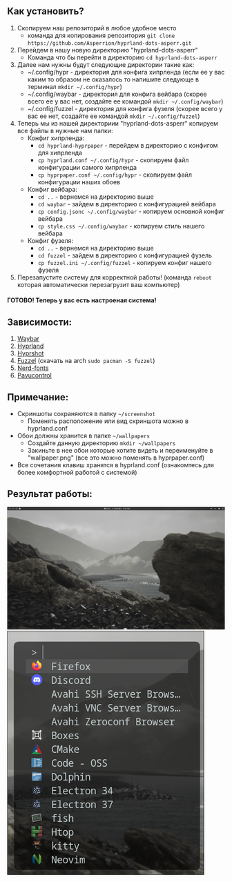 ## Как установить?

1. Скопируем наш репозиторий в любое удобное место
   * команда для копирования репозитория ```git clone https://github.com/Asperrion/hyprland-dots-asperr.git```
2. Перейдем в нашу новую директорию "hyprland-dots-asperr"
   * Команда что бы перейти в директорию ```cd hyprland-dots-asperr```
3. Далее нам нужны будут следующие директории такие как:
   * ~/.config/hypr - директория для конфига хипрленда (если ее у вас каким то образом не оказалось то напишите следующе в терминал ```mkdir ~/.config/hypr```)
   * ~/.config/waybar - директория для конфига вейбара (скорее всего ее у вас нет, создайте ее командой ```mkdir ~/.config/waybar```)
   * ~/.config/fuzzel - директория для конфига фузеля (скорее всего у вас ее нет, создайте ее командой ```mkdir ~/.config/fuzzel```)
4. Теперь мы из нашей директориии "hyprland-dots-asperr" копируем все файлы в нужные нам папки:
   * Конфиг хипрленда:
      * ```cd hyprland-hyprpaper``` - перейдем в директорию с конфигом для хипрленда
      * ```cp hyprland.conf ~/.config/hypr``` - скопируем файл конфигурации самого хипрленда
      * ```cp hyprpaper.conf ~/.config/hypr``` - скопируем файл конфигурации наших обоев
   * Конфиг вейбара:
      * ```cd ..``` - вернемся на директорию выше
      * ```cd waybar``` - зайдем в директорию с конфигурацией вейбара
      * ```cp config.jsonc ~/.config/waybar``` - копируем основной конфиг вейбара
      * ```cp style.css ~/.config/waybar``` - копируем стиль нашего вейбара
   * Конфиг фузеля:
     * ```cd ..``` - вернемся на директорию выше
     * ```cd fuzzel``` - зайдем в директорию с конфигурацией фузель
     * ```cp fuzzel.ini ~/.config/fuzzel``` - копируем конфиг нашего фузеля
5. Перезапустите систему для корректной работы! (команда ```reboot``` которая автоматически перезагрузит ваш компьютер)

#### ГОТОВО! Теперь у вас есть настроеная система!

## Зависимости:

1. [Waybar](https://github.com/Alexays/Waybar)
2. [Hyprland](https://github.com/hyprwm/Hyprland)
3. [Hyprshot](https://github.com/Gustash/hyprshot)
4. [Fuzzel](https://man.archlinux.org/man/fuzzel.1.en) (скачать на arch ```sudo pacman -S fuzzel```)
5. [Nerd-fonts](https://www.nerdfonts.com/)
6. [Pavucontrol](https://github.com/pulseaudio/pavucontrol)

## Примечание:

* Скриншоты сохраняются в папку ```~/screenshot```
  * Поменять расположение или вид скриншота можно в hyprland.conf
* Обои должны хранится в папке ```~/wallpapers```
  * Создайте данную директорию ```mkdir ~/wallpapers```
  * Закиньте в нее обои которые хотите видеть и переименуйте в "wallpaper.png" (все это можно поменять в hyprpaper.conf)
* Все сочетания клавиш хранятся в hyprland.conf (ознакомтесь для более комфортной работой с системой)

## Результат работы:
![итог проделанной работы - рабочий стол](/2025-08-21-215733_hyprshot.png "Итог работы!")
![итог проделанной работы - fuzzel](/2025-08-21-231543_hyprshot.png "Итог работы!")
